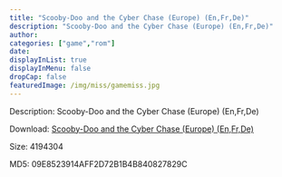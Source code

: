 ```yaml
---
title: "Scooby-Doo and the Cyber Chase (Europe) (En,Fr,De)"
description: "Scooby-Doo and the Cyber Chase (Europe) (En,Fr,De)"
author: 
categories: ["game","rom"]
date: 
displayInList: true
displayInMenu: false
dropCap: false
featuredImage: /img/miss/gamemiss.jpg
---
```


Description: Scooby-Doo and the Cyber Chase (Europe) (En,Fr,De)

Download: <a style="text-decoration:underline;" href="https://mega.nz/#!7eBWEYLK!3kJTquuPvmf9F2FghWw2S4eGMerGnYydXFVASGACoME" target = "_blank" rel = "nofollow" > Scooby-Doo and the Cyber Chase (Europe) (En,Fr,De)</a>

Size: 4194304

MD5: 09E8523914AFF2D72B1B4B840827829C

